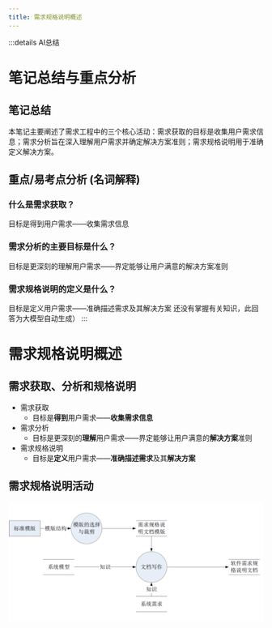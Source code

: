 ```yaml
---
title: 需求规格说明概述
---
```


:::details AI总结



# 笔记总结与重点分析
## 笔记总结
本笔记主要阐述了需求工程中的三个核心活动：需求获取的目标是收集用户需求信息；需求分析旨在深入理解用户需求并确定解决方案准则；需求规格说明用于准确定义解决方案。

## 重点/易考点分析 (名词解释)

### 什么是需求获取？
目标是得到用户需求——收集需求信息

### 需求分析的主要目标是什么？
目标是更深刻的理解用户需求——界定能够让用户满意的解决方案准则

### 需求规格说明的定义是什么？
目标是定义用户需求——准确描述需求及其解决方案
还没有掌握有关知识，此回答为大模型自动生成）
:::
# 需求规格说明概述

## 需求获取、分析和规格说明

- 需求获取
  - 目标是**得到**用户需求——**收集需求信息**
- 需求分析
  - 目标是更深刻的**理解**用户需求——界定能够让用户满意的**解决方案**准则
- 需求规格说明
  - 目标是**定义**用户需求——**准确描述需求**及其**解决方案**

## 需求规格说明活动

![需求规格说明活动](imgs/QQ_1745204641849.png)
